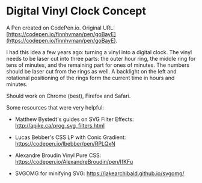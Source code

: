 # Digital Vinyl Clock Concept

A Pen created on CodePen.io. Original URL: [https://codepen.io/finnhvman/pen/goBayE](https://codepen.io/finnhvman/pen/goBayE).

I had this idea a few years ago: turning a vinyl into a digital clock. The vinyl needs to be laser cut into three parts: the outer hour ring, the middle ring for tens of minutes, and the remaining part for ones of minutes. The numbers should be laser cut from the rings as well. A backlight on the left and rotational positioning of the rings form the current time in hours and minutes.

Should work on Chrome (best), Firefox and Safari.

Some resources that were very helpful:

- Matthew Bystedt's guides on SVG Filter Effects: http://apike.ca/prog_svg_filters.html

- Lucas Bebber's CSS LP with Conic Gradient: https://codepen.io/lbebber/pen/RPLQxN

- Alexandre Broudin Vinyl Pure CSS: https://codepen.io/AlexandreBroudin/pen/IfKFu

- SVGOMG for minifying SVG: https://jakearchibald.github.io/svgomg/